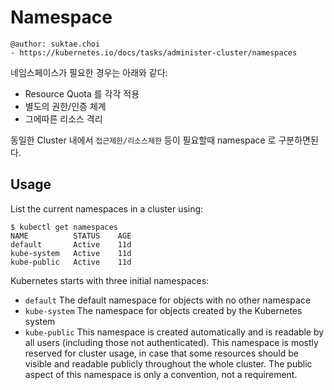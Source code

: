 # Namespace

```
@author: suktae.choi
- https://kubernetes.io/docs/tasks/administer-cluster/namespaces
```

네임스페이스가 필요한 경우는 아래와 같다:

- Resource Quota 를 각각 적용
- 별도의 권한/인증 체계
- 그에따른 리소스 격리

동일한 Cluster 내에서 `접근제한/리소스제한` 등이 필요할때 namespace 로 구분하면된다.

## Usage

List the current namespaces in a cluster using:

```shell
$ kubectl get namespaces
NAME          STATUS    AGE
default       Active    11d
kube-system   Active    11d
kube-public   Active    11d
```

Kubernetes starts with three initial namespaces:

- `default` The default namespace for objects with no other namespace
- `kube-system` The namespace for objects created by the Kubernetes system
- `kube-public` This namespace is created automatically and is readable by all users (including those not authenticated). This namespace is mostly reserved for cluster usage, in case that some resources should be visible and readable publicly throughout the whole cluster. The public aspect of this namespace is only a convention, not a requirement.